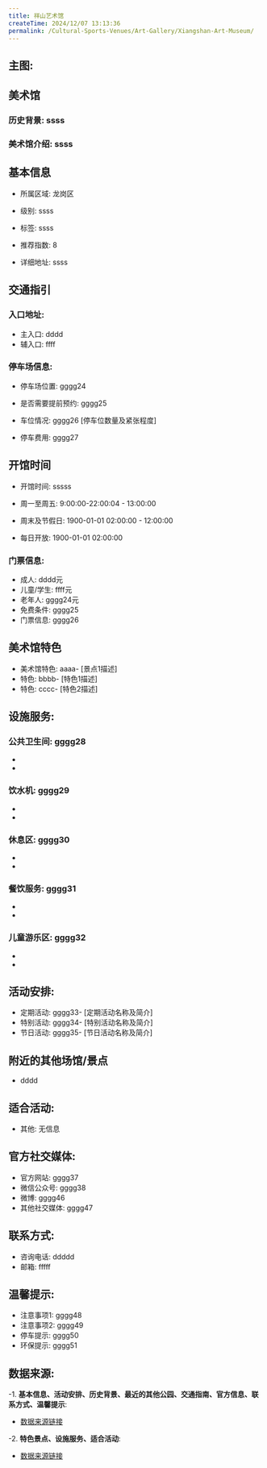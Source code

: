 ```yaml
---
title: 祥山艺术馆
createTime: 2024/12/07 13:13:36
permalink: /Cultural-Sports-Venues/Art-Gallery/Xiangshan-Art-Museum/
---
```


## 主图:
<ImageCard
image="https://www.szartm.com/open/images/gkbg.png"
title= "祥山艺术馆"
description= "ssss"
date="2024/12/07"
href="/"
author="sunshang-hl"
/>
## 美术馆
### 历史背景: ssss
### 美术馆介绍: ssss
## 基本信息

- 所属区域: 龙岗区

- 级别: ssss

- 标签: ssss

- 推荐指数: 8

- 详细地址: ssss

## 交通指引

### 入口地址:
- 主入口: dddd
- 辅入口: ffff
### 停车场信息:
- 停车场位置: gggg24

- 是否需要提前预约: gggg25

- 车位情况: gggg26 [停车位数量及紧张程度]

- 停车费用: gggg27

## 开馆时间
- 开馆时间: sssss

- 周一至周五: 9:00:00-22:00:04 - 13:00:00
- 周末及节假日: 1900-01-01 02:00:00 - 12:00:00
- 每日开放: 1900-01-01 02:00:00

### 门票信息:
- 成人: dddd元
- 儿童/学生: ffff元
- 老年人: gggg24元
- 免费条件: gggg25
- 门票信息: gggg26
## 美术馆特色
- 美术馆特色: aaaa- [景点1描述]
- 特色: bbbb- [特色1描述]
- 特色: cccc- [特色2描述]
## 设施服务:
### 公共卫生间: gggg28
- 
- 
### 饮水机: gggg29
- 
- 
### 休息区: gggg30
- 
- 
### 餐饮服务: gggg31
- 
- 
### 儿童游乐区: gggg32
- 
- 
## 活动安排:
- 定期活动: gggg33- [定期活动名称及简介]
- 特别活动: gggg34- [特别活动名称及简介]
- 节日活动: gggg35- [节日活动名称及简介]
## 附近的其他场馆/景点
- dddd

## 适合活动:
- 其他: 无信息

## 官方社交媒体:
- 官方网站: gggg37
- 微信公众号: gggg38
- 微博: gggg46
- 其他社交媒体: gggg47

## 联系方式:
- 咨询电话: ddddd 
- 邮箱: fffff

## 温馨提示:
- 注意事项1: gggg48
- 注意事项2: gggg49
- 停车提示: gggg50
- 环保提示: gggg51

## 数据来源:
-1. **基本信息、活动安排、历史背景、最近的其他公园、交通指南、官方信息、联系方式、温馨提示**:
- [数据来源链接](http://wtl.sz.gov.cn/ggfw/whl/msgylb/index.html)

-2. **特色景点、设施服务、适合活动**:
- [数据来源链接](http://wtl.sz.gov.cn/ggfw/whl/msgylb/index.html)

